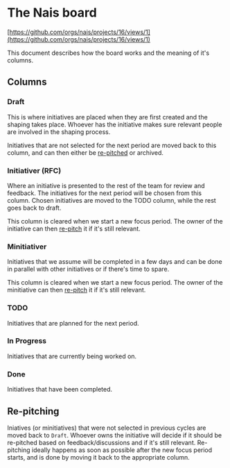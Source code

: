 # The Nais board

[https://github.com/orgs/nais/projects/16/views/1](https://github.com/orgs/nais/projects/16/views/1)

This document describes how the board works and the meaning of it's columns.

## Columns

### Draft

This is where initiatives are placed when they are first created and the shaping takes place.
Whoever has the initiative makes sure relevant people are involved in the shaping process.

Initiatives that are not selected for the next period are moved back to this column, and can then either be [re-pitched](#re-pitching) or archived.

### Initiativer (RFC)

Where an initiative is presented to the rest of the team for review and feedback. The initiatives for the next period will be chosen from this column.
Chosen initiatives are moved to the TODO column, while the rest goes back to draft.

This column is cleared when we start a new focus period. The owner of the initiative can then [re-pitch](#re-pitching) it if it's still relevant.

### Minitiativer

Initiatives that we assume will be completed in a few days and can be done in parallel with other initiatives or if there's time to spare.

This column is cleared when we start a new focus period. The owner of the minitiative can then [re-pitch](#re-pitching) it if it's still relevant.

### TODO

Initiatives that are planned for the next period.

### In Progress

Initiatives that are currently being worked on.

### Done

Initiatives that have been completed.

## Re-pitching

Iniatives (or minitiatives) that were not selected in previous cycles are moved back to `Draft`. 
Whoever owns the initiative will decide if it should be re-pitched based on feedback/discussions and if it's still relevant. Re-pitching ideally happens as soon as possible after the new focus period starts, and is done by moving it back to the appropriate column. 

